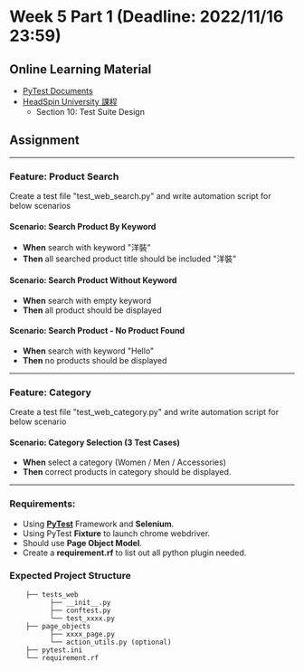 # Week 5 Part 1 (Deadline: 2022/11/16 23:59)

## Online Learning Material
* [PyTest Documents](https://docs.pytest.org/en/7.1.x/) 
* [HeadSpin University 課程](https://ui.headspin.io/university/learn/appium-selenium-fundamentals-2020/units)
  * Section 10: Test Suite Design

## Assignment

---
### Feature: Product Search
Create a test file "test_web_search.py" and write automation script for below scenarios

#### Scenario: Search Product By Keyword
- **When** search with keyword "洋裝"
- **Then** all searched product title should be included "洋裝"

#### Scenario: Search Product Without Keyword
- **When** search with empty keyword
- **Then** all product should be displayed 

#### Scenario: Search Product - No Product Found
- **When** search with keyword "Hello"
- **Then** no products should be displayed

---
### Feature: Category
Create a test file "test_web_category.py" and write automation script for below scenario

#### Scenario: Category Selection (3 Test Cases)
- **When** select a category (Women / Men / Accessories)
- **Then** correct products in category should be displayed.

---
### Requirements:
- Using **[PyTest](https://www.tutorialspoint.com/pytest/pytest_quick_guide.htm)** Framework and **Selenium**.
- Using PyTest **Fixture** to launch chrome webdriver.
- Should use **Page Object Model**.
- Create a **requirement.rf** to list out all python plugin needed.

### Expected Project Structure
```
    ├── tests_web
          ├── __init__.py
          ├── conftest.py
          └── test_xxxx.py
    ├── page_objects
          ├── xxxx_page.py
          └── action_utils.py (optional)
    ├── pytest.ini
    └── requirement.rf
```